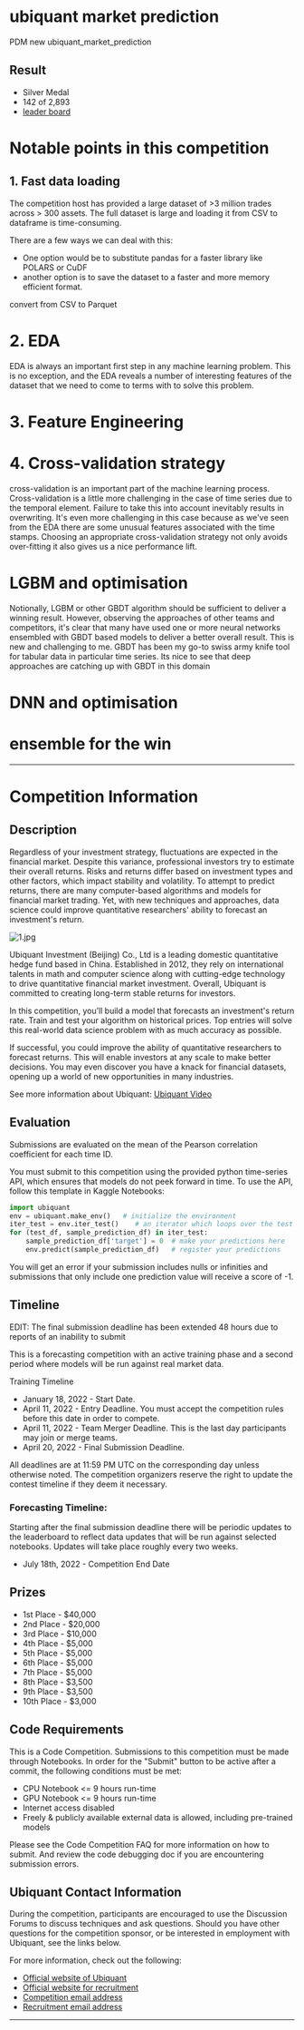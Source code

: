 # ubiquant market prediction

PDM new ubiquant_market_prediction

## Result
* Silver Medal
* 142 of 2,893
* [leader board](https://www.kaggle.com/competitions/ubiquant-market-prediction/leaderboard)

# Notable points in this competition

## 1. Fast data loading
The competition host has provided a large dataset of >3 million trades 
across > 300 assets.
The full dataset is large and loading it from CSV to dataframe is time-consuming.

There are a few ways we can deal with this: 
- One option would be to substitute pandas for a faster library like POLARS or CuDF
- another option is to save the dataset to a faster and more memory efficient format.

convert from CSV to Parquet

# 2. EDA
EDA is always an important first step in any machine learning problem. 
This is no exception, and the EDA reveals a number of interesting features of the 
dataset that we need to come to terms with to solve this problem.

# 3. Feature Engineering

# 4. Cross-validation strategy
cross-validation is an important part of the machine learning process. 
Cross-validation is a little more challenging in the case of time series due to the temporal element.
Failure to take this into account inevitably results in overwriting.
It's even more challenging in this case because as we've seen from the EDA there 
are some unusual features associated with the time stamps.
Choosing an appropriate cross-validation strategy not only avoids over-fitting it also gives us a nice performance lift.

# LGBM and optimisation
Notionally, LGBM or other GBDT algorithm should be sufficient to deliver a winning result. 
However, observing the approaches of other teams and competitors, it's clear 
that many have used one or more neural networks ensembled with GBDT based 
models to deliver a better overall result. 
This is new and challenging to me. 
GBDT has been my go-to swiss army knife tool for tabular data in particular time series. 
Its nice to see that deep approaches are catching up with GBDT in this domain

# DNN and optimisation

# ensemble for the win


------------

# Competition Information

## Description
Regardless of your investment strategy, fluctuations are expected in the 
financial market. Despite this variance, professional investors try to estimate 
their overall returns. Risks and returns differ based on investment types and 
other factors, which impact stability and volatility. To attempt to predict 
returns, there are many computer-based algorithms and models for financial 
market trading. Yet, with new techniques and approaches, data science could 
improve quantitative researchers' ability to forecast an investment's return.

![1.jpg](assets%2F1.jpg)

Ubiquant Investment (Beijing) Co., Ltd is a leading domestic quantitative hedge 
fund based in China. Established in 2012, they rely on international talents in 
math and computer science along with cutting-edge technology to drive 
quantitative financial market investment. Overall, Ubiquant is committed to 
creating long-term stable returns for investors.

In this competition, you’ll build a model that forecasts an investment's return 
rate. Train and test your algorithm on historical prices. Top entries will 
solve this real-world data science problem with as much accuracy as possible.

If successful, you could improve the ability of quantitative researchers to 
forecast returns. This will enable investors at any scale to make better 
decisions. You may even discover you have a knack for financial datasets, 
opening up a world of new opportunities in many industries.

See more information about Ubiquant: [Ubiquant Video](https://www.youtube.com/watch?v=PCzi76d-W6o)

## Evaluation
Submissions are evaluated on the mean of the Pearson correlation coefficient 
for each time ID.

You must submit to this competition using the provided python time-series API, 
which ensures that models do not peek forward in time. To use the API, follow 
this template in Kaggle Notebooks:

```python
import ubiquant
env = ubiquant.make_env()   # initialize the environment
iter_test = env.iter_test()    # an iterator which loops over the test set and sample submission
for (test_df, sample_prediction_df) in iter_test:
    sample_prediction_df['target'] = 0  # make your predictions here
    env.predict(sample_prediction_df)   # register your predictions
```

You will get an error if your submission includes nulls or infinities and 
submissions that only include one prediction value will receive a score of -1.

## Timeline
EDIT: The final submission deadline has been extended 48 hours due to reports 
of an inability to submit

This is a forecasting competition with an active training phase and a second 
period where models will be run against real market data.

Training Timeline
* January 18, 2022 - Start Date.
* April 11, 2022 - Entry Deadline. You must accept the competition rules before this date in order to compete.
* April 11, 2022 - Team Merger Deadline. This is the last day participants may join or merge teams.
* April 20, 2022 - Final Submission Deadline.

All deadlines are at 11:59 PM UTC on the corresponding day unless otherwise 
noted. The competition organizers reserve the right to update the contest 
timeline if they deem it necessary.

### Forecasting Timeline:
Starting after the final submission deadline there will be periodic updates to 
the leaderboard to reflect data updates that will be run against selected 
notebooks. Updates will take place roughly every two weeks.

* July 18th, 2022 - Competition End Date

## Prizes
* 1st Place - $40,000
* 2nd Place - $20,000
* 3rd Place - $10,000
* 4th Place - $5,000
* 5th Place - $5,000
* 6th Place - $5,000
* 7th Place - $5,000
* 8th Place - $3,500
* 9th Place - $3,500
* 10th Place - $3,000

## Code Requirements
This is a Code Competition. Submissions to this competition must be made 
through Notebooks. In order for the "Submit" button to be active after a 
commit, the following conditions must be met:

* CPU Notebook <= 9 hours run-time
* GPU Notebook <= 9 hours run-time
* Internet access disabled
* Freely & publicly available external data is allowed, including pre-trained models

Please see the Code Competition FAQ for more information on how to submit. And 
review the code debugging doc if you are encountering submission errors.

## Ubiquant Contact Information
During the competition, participants are encouraged to use the Discussion 
Forums to discuss techniques and ask questions. Should you have other questions 
for the competition sponsor, or be interested in employment with Ubiquant, see 
the links below.

For more information, check out the following:
* [Official website of Ubiquant](https://www.ubiquant.com/website/home)
* [Official website for recruitment](https://app.mokahr.com/apply/ubiquantrecruit/37030#/)
* [Competition email address](hackathon@ubiquant.com)
* [Recruitment email address](recruiter@ubiquant.com)

--------------------------------------------
